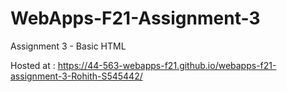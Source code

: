 # WebApps-F21-Assignment-3
Assignment 3 - Basic HTML

Hosted at : <https://44-563-webapps-f21.github.io/webapps-f21-assignment-3-Rohith-S545442/>